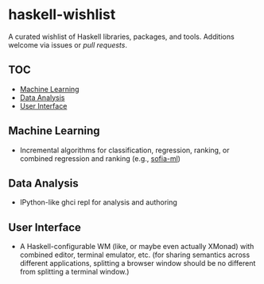 # haskell-wishlist
A curated wishlist of Haskell libraries, packages, and tools.
Additions welcome via issues or _pull requests_.

## TOC

- [Machine Learning](#machine-learning)
- [Data Analysis](#data-analysis)
- [User Interface](#ui)

## Machine Learning

- Incremental algorithms for classification, regression, ranking, or combined regression and ranking (e.g., [sofia-ml](https://code.google.com/p/sofia-ml/))

## Data Analysis
- IPython-like ghci repl for analysis and authoring

## User Interface
- A Haskell-configurable WM (like, or maybe even actually XMonad) with combined editor, terminal emulator, etc. (for sharing semantics across different applications, splitting a browser window should be no different from splitting a terminal window.)